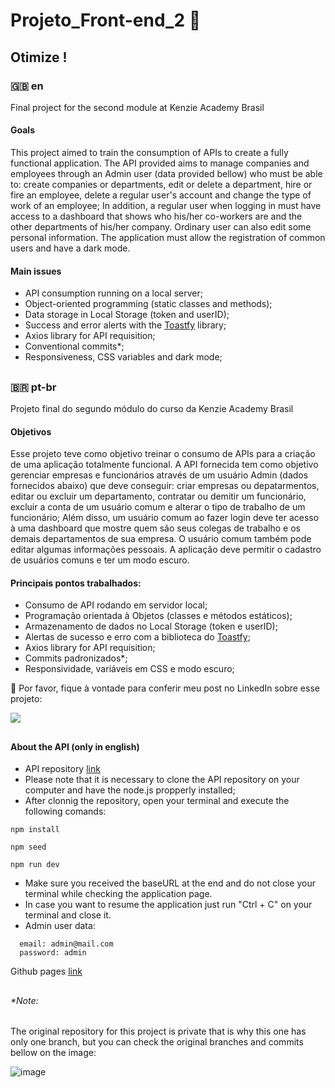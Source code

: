 # Projeto_Front-end_2 🏁

## Otimize !

### 🇬🇧 en
Final project for the second module at Kenzie Academy Brasil

#### Goals
This project aimed to train the consumption of APIs to create a fully functional application. The API provided aims to manage companies and employees through an Admin user (data provided bellow) who must be able to: create companies or departments, edit or delete a department, hire or fire an employee, delete a regular user's account and change the type of work of an employee; In addition, a regular user when logging in must have access to a dashboard that shows who his/her co-workers are and the other departments of his/her company. Ordinary user can also edit some personal information. The application must allow the registration of common users and have a dark mode.

#### Main issues
- API consumption running on a local server;
- Object-oriented programming (static classes and methods);
- Data storage in Local Storage (token and userID);
- Success and error alerts with the <a href="https://apvarun.github.io/toastify-js/">Toastfy</a> library;
- Axios library for API requisition;
- Conventional commits*;
- Responsiveness, CSS variables and dark mode;

##

### 🇧🇷 pt-br
Projeto final do segundo módulo do curso da Kenzie Academy Brasil

#### Objetivos
Esse projeto teve como objetivo treinar o consumo de APIs para a criação de uma aplicação totalmente funcional. A API fornecida tem como objetivo gerenciar empresas e funcionários através de um usuário Admin (dados fornecidos abaixo) que deve conseguir: criar empresas ou depatarmentos, editar ou excluir um departamento, contratar ou demitir um funcionário, excluir a conta de um usuário comum e alterar o tipo de trabalho de um funcionário; Além disso, um usuário comum ao fazer login deve ter acesso à uma dashboard que mostre quem são seus colegas de trabalho e os demais departamentos de sua empresa. O usuário comum também pode editar algumas informações pessoais. A aplicação deve permitir o cadastro de usuários comuns e ter um modo escuro.

#### Principais pontos trabalhados:
- Consumo de API rodando em servidor local;
- Programação orientada à Objetos (classes e métodos estáticos);
- Armazenamento de dados no Local Storage (token e userID);
- Alertas de sucesso e erro com a biblioteca do <a href="https://apvarun.github.io/toastify-js/">Toastfy</a>;
- Axios library for API requisition;
- Commits padronizados*;
- Responsividade, variáveis em CSS e modo escuro;

👀 Por favor, fique à vontade para conferir meu post no LinkedIn sobre esse projeto:

<a href="https://www.linkedin.com/posts/amandacosta94_javascript-css-activity-6975791896837128193-Tput?utm_source=share&utm_medium=member_desktop"><img src="https://img.shields.io/badge/LinkedIn-0077B5?style=for-the-badge&logo=linkedin&logoColor=white"> </a>

##

#### About the API (only in english)

- API repository <a href="https://github.com/Jardel-Kenzie/m2-api-empresas"> link </a>
- Please note that it is necessary to clone the API repository on your computer and have the node.js propperly installed;
- After clonnig the repository, open your terminal and execute the following comands:
```
npm install
```
```
npm seed
```
```
npm run dev
```
- Make sure you received the baseURL at the end and do not close your terminal while checking the application page.
- In case you want to resume the application just run  "Ctrl + C" on your terminal and close it.
- Admin user data:
```
  email: admin@mail.com
  password: admin
```

Github pages <a href="" target:_blank> link </a>

##

###### *Note:
The original repository for this project is private that is why this one has only one branch, but you can check the original branches and commits bellow on the image:

![image](https://user-images.githubusercontent.com/106614499/190925219-1e8a4288-1dd0-433e-ae0d-9c630891dcda.png)

